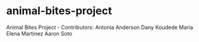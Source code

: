 # animal-bites-project
Animal Bites Project - Contributors:
Antonia Anderson
Dany Koudede
Maria Elena Martinez
Aaron Soto

